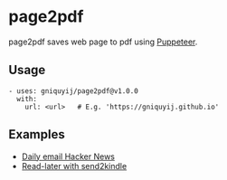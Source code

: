 # page2pdf

page2pdf saves web page to pdf using [Puppeteer](https://github.com/GoogleChrome/puppeteer).

## Usage
```
- uses: gniquyij/page2pdf@v1.0.0
  with:
    url: <url>   # E.g. 'https://gniquyij.github.io'
```

## Examples
- [Daily email Hacker News](https://github.com/gniquyij/page2pdf/blob/master/.github/workflows/hackernews.yml)
- [Read-later with send2kindle](https://gniquyij.github.io/page2pdf/examples/send2kindle/)